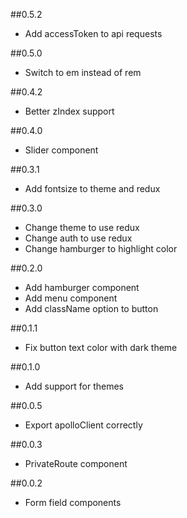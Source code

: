 ##0.5.2
* Add accessToken to api requests

##0.5.0
* Switch to em instead of rem

##0.4.2
* Better zIndex support

##0.4.0
* Slider component

##0.3.1
* Add fontsize to theme and redux

##0.3.0
* Change theme to use redux
* Change auth to use redux
* Change hamburger to highlight color

##0.2.0
* Add hamburger component
* Add menu component
* Add className option to button

##0.1.1
* Fix button text color with dark theme

##0.1.0
* Add support for themes

##0.0.5
* Export apolloClient correctly

##0.0.3
* PrivateRoute component

##0.0.2
* Form field components